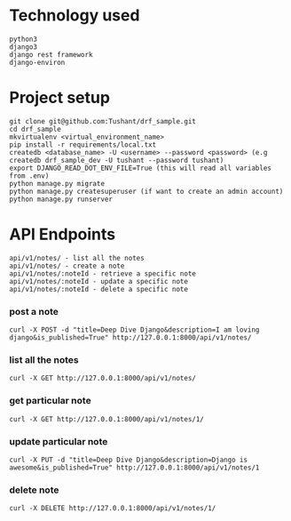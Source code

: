 # Technology used

    python3
    django3
    django rest framework
    django-environ

# Project setup

    git clone git@github.com:Tushant/drf_sample.git
    cd drf_sample
    mkvirtualenv <virtual_environment_name>
    pip install -r requirements/local.txt
    createdb <database_name> -U <username> --password <password> (e.g createdb drf_sample_dev -U tushant --password tushant)
    export DJANGO_READ_DOT_ENV_FILE=True (this will read all variables from .env)
    python manage.py migrate
    python manage.py createsuperuser (if want to create an admin account)
    python manage.py runserver

# API Endpoints

    api/v1/notes/ - list all the notes
    api/v1/notes/ - create a note
    api/v1/notes/:noteId - retrieve a specific note
    api/v1/notes/:noteId - update a specific note
    api/v1/notes/:noteId - delete a specific note

### post a note

` curl -X POST -d "title=Deep Dive Django&description=I am loving django&is_published=True" http://127.0.0.1:8000/api/v1/notes/ `

### list all the notes
` curl -X GET http://127.0.0.1:8000/api/v1/notes/ `

### get particular note

` curl -X GET http://127.0.0.1:8000/api/v1/notes/1/ `

### update particular note

` curl -X PUT -d "title=Deep Dive Django&description=Django is awesome&is_published=True" http://127.0.0.1:8000/api/v1/notes/1 `

### delete note

` curl -X DELETE http://127.0.0.1:8000/api/v1/notes/1/ `
